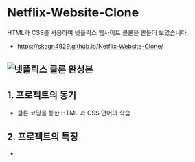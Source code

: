 # Netflix-Website-Clone
HTML과 CSS를 사용하여 넷플릭스 웹사이트 클론을 만들어 보았습니다.
- https://skagn4929.github.io/Netflix-Website-Clone/

![넷플릭스 클론 완성본](https://github.com/skagn4929/Netflix-Website-Clone/assets/134206709/37f650e6-aff2-49d0-9bd7-0d39996b7a4a)
---

## 1. 프로젝트의 동기
- 클론 코딩을 통한 HTML 과 CSS 언어의 학습

## 2. 프로젝트의 특징
- 


